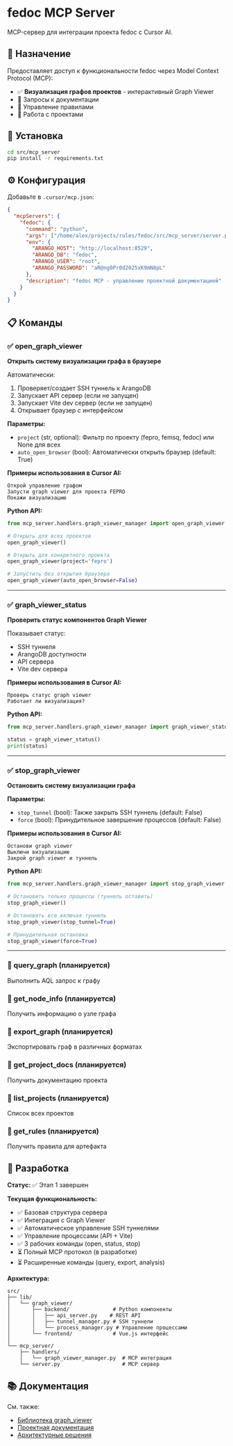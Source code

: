 # fedoc MCP Server

MCP-сервер для интеграции проекта fedoc с Cursor AI.

## 🎯 Назначение

Предоставляет доступ к функциональности fedoc через Model Context Protocol (MCP):
- ✅ **Визуализация графов проектов** - интерактивный Graph Viewer
- 🚧 Запросы к документации
- 🚧 Управление правилами
- 🚧 Работа с проектами

## 🚀 Установка

```bash
cd src/mcp_server
pip install -r requirements.txt
```

## ⚙️ Конфигурация

Добавьте в `.cursor/mcp.json`:

```json
{
  "mcpServers": {
    "fedoc": {
      "command": "python",
      "args": ["/home/alex/projects/rules/fedoc/src/mcp_server/server.py"],
      "env": {
        "ARANGO_HOST": "http://localhost:8529",
        "ARANGO_DB": "fedoc",
        "ARANGO_USER": "root",
        "ARANGO_PASSWORD": "aR@ng0Pr0d2025xK9mN8pL"
      },
      "description": "fedoc MCP - управление проектной документацией"
    }
  }
}
```

## 📋 Команды

### ✅ open_graph_viewer
**Открыть систему визуализации графа в браузере**

Автоматически:
1. Проверяет/создает SSH туннель к ArangoDB
2. Запускает API сервер (если не запущен)
3. Запускает Vite dev сервер (если не запущен)
4. Открывает браузер с интерфейсом

**Параметры:**
- `project` (str, optional): Фильтр по проекту (fepro, femsq, fedoc) или None для всех
- `auto_open_browser` (bool): Автоматически открыть браузер (default: True)

**Примеры использования в Cursor AI:**
```
Открой управление графом
Запусти graph viewer для проекта FEPRO
Покажи визуализацию
```

**Python API:**
```python
from mcp_server.handlers.graph_viewer_manager import open_graph_viewer

# Открыть для всех проектов
open_graph_viewer()

# Открыть для конкретного проекта
open_graph_viewer(project='fepro')

# Запустить без открытия браузера
open_graph_viewer(auto_open_browser=False)
```

---

### ✅ graph_viewer_status
**Проверить статус компонентов Graph Viewer**

Показывает статус:
- SSH туннеля
- ArangoDB доступности
- API сервера
- Vite dev сервера

**Примеры использования в Cursor AI:**
```
Проверь статус graph viewer
Работает ли визуализация?
```

**Python API:**
```python
from mcp_server.handlers.graph_viewer_manager import graph_viewer_status

status = graph_viewer_status()
print(status)
```

---

### ✅ stop_graph_viewer
**Остановить систему визуализации графа**

**Параметры:**
- `stop_tunnel` (bool): Также закрыть SSH туннель (default: False)
- `force` (bool): Принудительное завершение процессов (default: False)

**Примеры использования в Cursor AI:**
```
Останови graph viewer
Выключи визуализацию
Закрой graph viewer и туннель
```

**Python API:**
```python
from mcp_server.handlers.graph_viewer_manager import stop_graph_viewer

# Остановить только процессы (туннель оставить)
stop_graph_viewer()

# Остановить все включая туннель
stop_graph_viewer(stop_tunnel=True)

# Принудительная остановка
stop_graph_viewer(force=True)
```

---

### 🚧 query_graph (планируется)
Выполнить AQL запрос к графу

### 🚧 get_node_info (планируется)
Получить информацию о узле графа

### 🚧 export_graph (планируется)
Экспортировать граф в различных форматах

### 🚧 get_project_docs (планируется)
Получить документацию проекта

### 🚧 list_projects (планируется)
Список всех проектов

### 🚧 get_rules (планируется)
Получить правила для артефакта

## 🔧 Разработка

**Статус:** ✅ Этап 1 завершен

**Текущая функциональность:**
- ✅ Базовая структура сервера
- ✅ Интеграция с Graph Viewer
- ✅ Автоматическое управление SSH туннелями
- ✅ Управление процессами (API + Vite)
- ✅ 3 рабочих команды (open, status, stop)
- ⏳ Полный MCP протокол (в разработке)
- ⏳ Расширенные команды (query, export, analysis)

**Архитектура:**
```
src/
├── lib/
│   └── graph_viewer/
│       ├── backend/              # Python компоненты
│       │   ├── api_server.py    # REST API
│       │   ├── tunnel_manager.py # SSH туннели
│       │   └── process_manager.py # Управление процессами
│       └── frontend/             # Vue.js интерфейс
│
└── mcp_server/
    ├── handlers/
    │   └── graph_viewer_manager.py  # MCP интеграция
    └── server.py                    # MCP сервер
```

## 📚 Документация

См. также:
- [Библиотека graph_viewer](../lib/graph_viewer/README.md)
- [Проектная документация](../../docs/project/project-docs.json)
- [Архитектурные решения](../../docs/project/decisions/)
